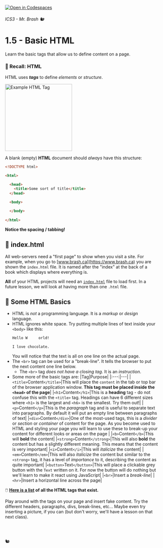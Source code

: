 [![Open in Codespaces](https://classroom.github.com/assets/launch-codespace-2972f46106e565e64193e422d61a12cf1da4916b45550586e14ef0a7c637dd04.svg)](https://classroom.github.com/open-in-codespaces?assignment_repo_id=16017183)
###### ICS3 - Mr. Brash 🐿️

# 1.5 - Basic HTML

Learn the basic tags that allow us to define content on a page.

### 📄 Recall: HTML

HTML uses **_tags_** to define _elements_ or _structure_.

<img alt="Example HTML Tag" src="https://media.geeksforgeeks.org/wp-content/uploads/20210401153033/htmltag.PNG" width="220px">

A blank (empty) **HTML** document should _always_ have this structure:
```HTML
<!DOCTYPE html>

<html>

  <head>
    <title>Some sort of title</title>
  </head>

  <body>

  </body>
  
</html>
```

**Notice the spacing / tabbing!**

## 📖 index.html

All web-servers need a "first page" to show when you visit a site. For example, when you go to [www.brash.ca](https://www.brash.ca) you are shown the `index.html` file. It is named after the "index" at the back of a book which displays where everything is.

**All** of your HTML projects will need an [`index.html`](index.html) file to load first. In a future lesson, we will look at having more than one `.html` file.

## 📖 Some HTML Basics

- HTML is _not_ a programming language. It is a _markup_ or _design_ language.
- HTML ignores white space. Try putting multiple lines of text inside your `<body>` like this:
  ```HTML
  Hello W     orld!

  I love chocolate.
  ```
  You will notice that the text is all on one line on the actual page.
- The `<br>` tag can be used for a "break-line". It tells the browser to put the next content one line below.
  - The `<br>` tag _does not have a closing tag_. It is an _instruction_.
- Some more of the basic tags are:
  |Tag|Purpose|
  |:---:|---|
  |`<title>`Content`</title>`|This will place the `content` in the tab or top bar of the browser application window. **This tag must be placed inside the `<head>` of the page**|
  |`<h1>`Content`</h1>`|This is a **heading** tag - do not confuse this with the `<title>` tag. Headings can have 6 different sizes where `<h1>` is the largest and `<h6>` is the smallest. Try them out!|
  |`<p>`Content`</p>`|This is the _paragraph_ tag and is useful to separate text into paragraphs. By default it will put an empty line between paragraphs of text|
  |`<div>`Content`</div>`|One of the most-used tags, this is a _divider_ or _section_ or _container_ of content for the page. As you become used to HTML and styling your page you will learn to use these to break-up your content for different looks or areas on the page |
  |`<b>`Content`</b>`|This will **bold** the content|
  |`<strong>`Content`</strong>`|This will also **bold** the content but has a slightly different meaning. This means that the content is very important|
  |`<i>`Content`</i>`|This will _italicize_ the content|
  |`<em>`Content`</em>`|This will also _italicize_ the content but similar to the `<strong>` tag, it has a level of _importance_ to it, describing the content as quite important|
  |`<button>`Text`</button>`|This will place a clickable grey button with the `Text` written on it. For now the button will do nothing but we'll learn to make it react using JavaScript|
  |`<br>`|Insert a _break-line_|
  |`<hr>`|Insert a horizontal line across the page|

🖱️ **[Here is a list](https://www.w3schools.com/tags/default.asp) of all the HTML tags that exist.**

Play around with the tags on your page and insert fake content. Try the different headers, paragraphs, divs, break-lines, etc... Maybe even try inserting a picture, if you can (but don't worry, we'll have a lesson on that next class).


<br><br>

🐿️
